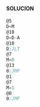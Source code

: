 #### SOLUCION
```asm
@5 
D=M 
@10 
D=D-A 
@10 
D;JLT 
@7 
M=0 
@13 
0;JMP 
@1 
@7 
M=1 
@0 
0;JMP 
```
